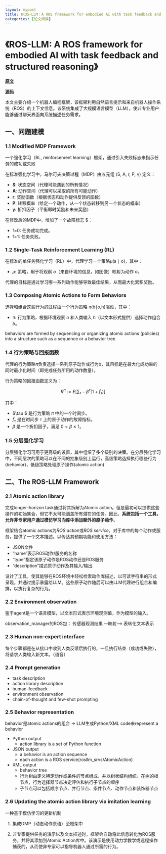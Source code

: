 ```yaml
---
layout: mypost
title: 《ROS-LLM：A ROS framework for embodied AI with task feedback and structured reasoning》
categories: [论文阅读]
---
```

# 《ROS-LLM: A ROS framework for embodied AI with task feedback and structured reasoning》

**[原文](ROS-LLM.pdf)**

**[源码](https://github.com/huawei-noah/HEBO/tree/rosllm/ROSLLM)**

本文主要介绍一个机器人编程框架，该框架利用自然语言提示和来自机器人操作系统（ROS）的上下文信息。该系统集成了大规模语言模型（LLM），使非专业用户能够通过聊天界面向系统描述任务需求。

## 一、问题建模

### 1.1 Modified MDP Framework

一个强化学习（RL, reinforcement learning）框架，通过引入失败标志来指示任务的成功或失败

在标准强化学习中，马尔可夫决策过程（MDP）由五元组 ⟨S, A, r, P, γ⟩ 定义：
- **S**: 状态空间（代理可能遇到的所有情况）
- **A**: 动作空间（代理可以采取的所有可能动作）
- **r**: 奖励函数（根据状态和动作提供反馈的函数）
- **P**: 转移概率（给定一个动作，从一个状态转移到另一个状态的概率）
- **γ**: 折扣因子（平衡即时奖励和未来奖励）

在修改后的MDP中，增加了一个故障标志 $：
- f=0: 任务成功完成。
- f=1: 任务失败。

### 1.2 Single-Task Reinforcement Learning (RL)

在标准的单任务强化学习（RL）中，代理学习一个策略$\mu$(a $\mid$ o)，其中：

- $\mu$: 策略，用于将观察 $o$（来自环境的信息，如图像）映射为动作 $a$。
  
代理的目标是通过学习哪一系列动作能够导致最佳结果，从而最大化累积奖励。

### 1.3 Composing Atomic Actions to Form Behaviors

选择和组合这些行为的过程由一个行为策略 $\pi$(b$\mid$o,h)驱动，其中：

- $\pi$: 行为策略，根据环境观察 $o$ 和人类输入 $h$（以文本形式提供）选择动作组合 $b$。

behaviors are formed by sequencing or organizing atomic actions (policies) into a structure such as a sequence or a behavior tree. 

### 1.4 行为策略与回报函数

代理的行为策略$\pi$负责选择一系列原子动作或行为b，其目标是在最大化成功率的同时最小化时间（即完成任务所用的动作数量）。

行为策略的回报函数定义为：

$$
R^\pi := E\left[ \sum_{\tau} -\beta^\tau (1 + \hat{f}_\tau) \right]
$$

其中：

- $\tau $ 是行为策略 $\pi$ 中的一个时间步。
- $\hat{f}_\tau$ 是在时间步 $\tau$ 上的原子动作的故障指标。
- $\beta$ 是一个折扣因子，满足 $0 < \beta \leq 1$。

### 1.5 分层强化学习

分层强化学习可用于更高级的设置，其中组织了多个级别的决策。在分层强化学习中，不同层次的策略可以在不同的抽象级别上运行，高级策略选择执行哪些行为(behavior)，低级策略处理原子操作(atomic action)

## 二、The ROS-LLM Framework

### 2.1 Atomic action library

完成longer-horizon task通过将其拆解为Atomic action。但是最初可以提供这些操作的初始集合，但它不太可能涵盖所有潜在的任务。因此，**系统包括一个工具，允许非专家用户通过模仿学习向库中添加额外的原子动作**。

框架结合atomic actions为*ROS action*或*ROS service*，对于库中的每个动作或服务，提供了一个文本描述，以传达其预期功能和使用方法：
- JSON文件
- “name”表示ROS动作/服务的名称
- “type”指定该原子动作是ROS动作还是ROS服务
- “description”描述原子动作及其输入/输出

设计了工具，使其能够在ROS环境中轻松检索动作库描述，以可读字符串的形式呈现，并通过提示暴露给LLM。这些原子动作随后可以由LLM代理进行组合和编排，以执行复杂的行为。

### 2.2 Environment observation

鉴于agent是一个语言模型，以文本形式表示环境观测值，作为模型的输入。

observation_manager的ROS包：
传感器观测结果 --映射--> 表转化文本表示

### 2.3 Human non-expert interface

每个步骤都是在从接口中收到人类反馈后执行的，一旦执行结束（成功或失败），将请求人类输入新文本。（语音）

### 2.4 Prompt generation

- task description
- action library description
- human-feedback
- environment observation
- chain-of-thought and few-shot prompting

### 2.5 Behavior representation

behavior是atomic actions的组合 -> LLM生成Python/XML code来represent a behavior

- Python output
    - action library is a set of Python function
- JSON output
    - a behavior is an action sequence
    - each action is a ROS service(rosllm_srvs/AtomicAction)
- XML output
    - behavior tree
    - 行为树由定义特定动作或条件的节点组成，并以树状结构组织。在树的根节点，行为选择器节点决定评估和执行子节点的顺序
    - 子节点可以包括顺序节点、并行节点、条件节点、动作节点和装饰器节点

### 2.6 Updating the atomic action library via imitation learning

一种基于模仿学习的更新机制

1. 集成DMP（动态动作原语）至框架中

2. 非专家提供任务的演示以及文本描述时，框架会自动将此信息转化为ROS服务，并将其添加到Atomic Action库中。该演示是使用动力学教学或远程操作捕获的，从而使非专家可以指导机器人通过所需的行为。